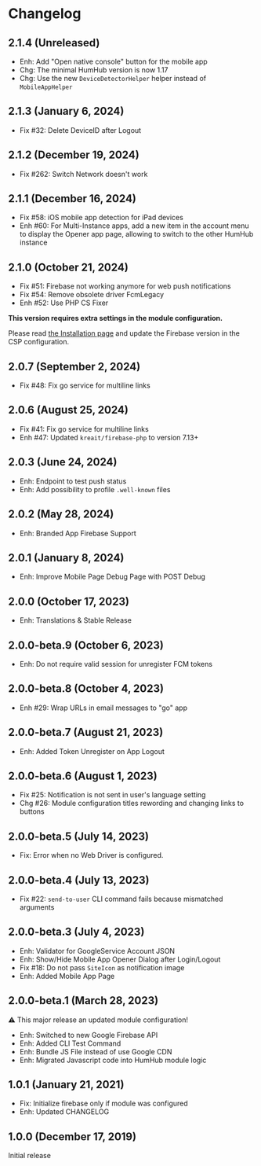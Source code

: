 Changelog
=========

2.1.4 (Unreleased)
-----------------------
- Enh: Add "Open native console" button for the mobile app
- Chg: The minimal HumHub version is now 1.17
- Chg: Use the new `DeviceDetectorHelper` helper instead of `MobileAppHelper`

2.1.3 (January 6, 2024)
-----------------------
- Fix #32: Delete DeviceID after Logout

2.1.2 (December 19, 2024)
-------------------------
- Fix #262: Switch Network doesn't work 

2.1.1 (December 16, 2024)
-------------------------
- Fix #58: iOS mobile app detection for iPad devices
- Enh #60: For Multi-Instance apps, add a new item in the account menu to display the Opener app page, allowing to switch to the other HumHub instance

2.1.0 (October 21, 2024)
------------------------
- Fix #51: Firebase not working anymore for web push notifications
- Fix #54: Remove obsolete driver FcmLegacy
- Enh #52: Use PHP CS Fixer

**This version requires extra settings in the module configuration.**

Please read [the Installation page](https://marketplace.humhub.com/module/fcm-push/installation) and update the Firebase version in the CSP configuration.

2.0.7 (September 2, 2024)
-------------------------
- Fix #48: Fix go service for multiline links

2.0.6 (August 25, 2024)
-----------------------
- Fix #41: Fix go service for multiline links
- Enh #47: Updated `kreait/firebase-php` to version 7.13+

2.0.3 (June 24, 2024)
---------------------
- Enh: Endpoint to test push status
- Enh: Add possibility to profile `.well-known` files

2.0.2 (May 28, 2024)
-----------------------
- Enh: Branded App Firebase Support

2.0.1 (January 8, 2024)
-----------------------
- Enh: Improve Mobile Page Debug Page with POST Debug

2.0.0 (October 17, 2023)
------------------------------
- Enh: Translations & Stable Release

2.0.0-beta.9 (October 6, 2023)
------------------------------
- Enh: Do not require valid session for unregister FCM tokens

2.0.0-beta.8 (October 4, 2023)
-------------------------------
- Enh #29: Wrap URLs in email messages to "go" app
 
2.0.0-beta.7 (August 21, 2023)
------------------------------
- Enh: Added Token Unregister on App Logout 

2.0.0-beta.6 (August 1, 2023)
-----------------------------
- Fix #25: Notification is not sent in user's language setting
- Chg #26: Module configuration titles rewording and changing links to buttons

2.0.0-beta.5 (July 14, 2023)
----------------------------

- Fix: Error when no Web Driver is configured.

2.0.0-beta.4 (July 13, 2023)
----------------------------

- Fix #22: `send-to-user` CLI command fails because mismatched arguments

2.0.0-beta.3 (July 4, 2023)
---------------------------

- Enh: Validator for GoogleService Account JSON
- Enh: Show/Hide Mobile App Opener Dialog after Login/Logout
- Fix #18: Do not pass `SiteIcon` as notification image
- Enh: Added Mobile App Page

2.0.0-beta.1 (March 28, 2023)
-----------------------------

:warning: This major release an updated module configuration!

- Enh: Switched to new Google Firebase API
- Enh: Added CLI Test Command
- Enh: Bundle JS File instead of use Google CDN
- Enh: Migrated Javascript code into HumHub module logic

1.0.1  (January 21, 2021)
-------------------------
- Fix: Initialize firebase only if module was configured
- Enh: Updated CHANGELOG

1.0.0  (December 17, 2019)
-------------------------
Initial release
